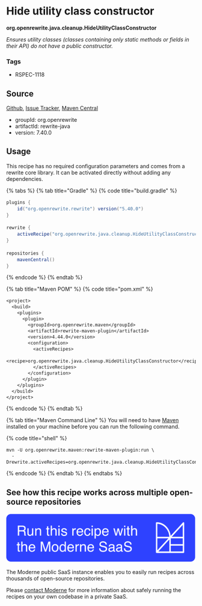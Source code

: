 # Hide utility class constructor

**org.openrewrite.java.cleanup.HideUtilityClassConstructor**

_Ensures utility classes (classes containing only static methods or fields in their API) do not have a public constructor._

### Tags

* RSPEC-1118

## Source

[Github](https://github.com/openrewrite/rewrite/blob/main/rewrite-java/src/main/java/org/openrewrite/java/cleanup/HideUtilityClassConstructor.java), [Issue Tracker](https://github.com/openrewrite/rewrite/issues), [Maven Central](https://central.sonatype.com/artifact/org.openrewrite/rewrite-java/7.40.0/jar)

* groupId: org.openrewrite
* artifactId: rewrite-java
* version: 7.40.0


## Usage

This recipe has no required configuration parameters and comes from a rewrite core library. It can be activated directly without adding any dependencies.

{% tabs %}
{% tab title="Gradle" %}
{% code title="build.gradle" %}
```groovy
plugins {
    id("org.openrewrite.rewrite") version("5.40.0")
}

rewrite {
    activeRecipe("org.openrewrite.java.cleanup.HideUtilityClassConstructor")
}

repositories {
    mavenCentral()
}

```
{% endcode %}
{% endtab %}

{% tab title="Maven POM" %}
{% code title="pom.xml" %}
```markup
<project>
  <build>
    <plugins>
      <plugin>
        <groupId>org.openrewrite.maven</groupId>
        <artifactId>rewrite-maven-plugin</artifactId>
        <version>4.44.0</version>
        <configuration>
          <activeRecipes>
            <recipe>org.openrewrite.java.cleanup.HideUtilityClassConstructor</recipe>
          </activeRecipes>
        </configuration>
      </plugin>
    </plugins>
  </build>
</project>
```
{% endcode %}
{% endtab %}

{% tab title="Maven Command Line" %}
You will need to have [Maven](https://maven.apache.org/download.cgi) installed on your machine before you can run the following command.

{% code title="shell" %}
```shell
mvn -U org.openrewrite.maven:rewrite-maven-plugin:run \
  -Drewrite.activeRecipes=org.openrewrite.java.cleanup.HideUtilityClassConstructor
```
{% endcode %}
{% endtab %}
{% endtabs %}


## See how this recipe works across multiple open-source repositories

[![Moderne Link Image](/.gitbook/assets/ModerneRecipeButton.png)](https://public.moderne.io/recipes/org.openrewrite.java.cleanup.HideUtilityClassConstructor)

The Moderne public SaaS instance enables you to easily run recipes across thousands of open-source repositories.

Please [contact Moderne](https://moderne.io/product) for more information about safely running the recipes on your own codebase in a private SaaS.
